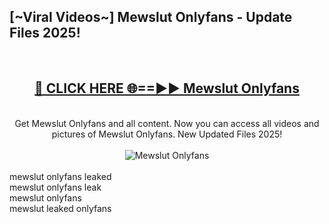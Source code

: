 <h2>[~Viral Videos~] Mewslut Onlyfans - Update Files 2025!</h2>
<br>
<div align="center">
<h2><a href="https://betterlinks.top/A2PfLJ" rel="nofollow">🔴 CLICK HERE 🌐==►► Mewslut Onlyfans</a></h2>
<br>
Get Mewslut Onlyfans and all content. Now you can access all videos and pictures of Mewslut Onlyfans. New Updated Files 2025!
<br>
<br>
<a href="https://betterlinks.top/A2PfLJ" rel="nofollow" data-target="animated-image.originalLink"><img src="https://i.ibb.co.com/WyWwxjT/player-gif2.gif" alt="Mewslut Onlyfans" style="max-width: 100%; display: inline-block;" data-target="animated-image.originalImage"></a>
</div>
<br>
mewslut onlyfans leaked<br>
mewslut onlyfans leak<br>
mewslut onlyfans<br>
mewslut leaked onlyfans